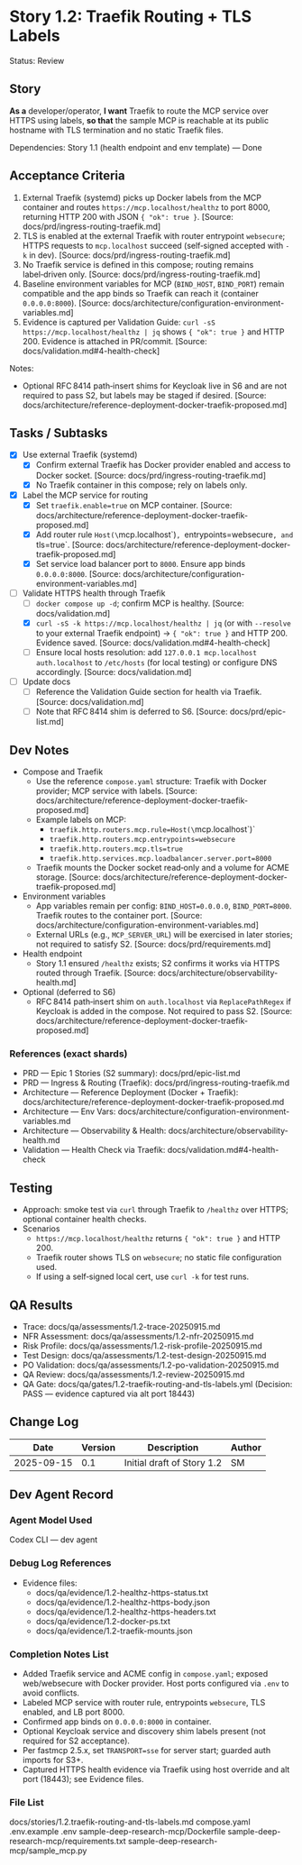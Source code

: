 # Story 1.2: Traefik Routing + TLS Labels

Status: Review

## Story
**As a** developer/operator,
**I want** Traefik to route the MCP service over HTTPS using labels,
**so that** the sample MCP is reachable at its public hostname with TLS termination and no static Traefik files.

Dependencies: Story 1.1 (health endpoint and env template) — Done

## Acceptance Criteria
1. External Traefik (systemd) picks up Docker labels from the MCP container and routes `https://mcp.localhost/healthz` to port 8000, returning HTTP 200 with JSON `{ "ok": true }`. [Source: docs/prd/ingress-routing-traefik.md]
2. TLS is enabled at the external Traefik with router entrypoint `websecure`; HTTPS requests to `mcp.localhost` succeed (self‑signed accepted with `-k` in dev). [Source: docs/prd/ingress-routing-traefik.md]
3. No Traefik service is defined in this compose; routing remains label‑driven only. [Source: docs/prd/ingress-routing-traefik.md]
4. Baseline environment variables for MCP (`BIND_HOST`, `BIND_PORT`) remain compatible and the app binds so Traefik can reach it (container `0.0.0.0:8000`). [Source: docs/architecture/configuration-environment-variables.md]
5. Evidence is captured per Validation Guide: `curl -sS https://mcp.localhost/healthz | jq` shows `{ "ok": true }` and HTTP 200. Evidence is attached in PR/commit. [Source: docs/validation.md#4-health-check]

Notes:
- Optional RFC 8414 path‑insert shims for Keycloak live in S6 and are not required to pass S2, but labels may be staged if desired. [Source: docs/architecture/reference-deployment-docker-traefik-proposed.md]

## Tasks / Subtasks
- [x] Use external Traefik (systemd)
  - [x] Confirm external Traefik has Docker provider enabled and access to Docker socket. [Source: docs/prd/ingress-routing-traefik.md]
  - [x] No Traefik container in this compose; rely on labels only.
- [x] Label the MCP service for routing
  - [x] Set `traefik.enable=true` on MCP container. [Source: docs/architecture/reference-deployment-docker-traefik-proposed.md]
  - [x] Add router rule `Host(\`mcp.localhost\`)`, `entrypoints=websecure`, and `tls=true`. [Source: docs/architecture/reference-deployment-docker-traefik-proposed.md]
  - [x] Set service load balancer port to `8000`. Ensure app binds `0.0.0.0:8000`. [Source: docs/architecture/configuration-environment-variables.md]
- [ ] Validate HTTPS health through Traefik
  - [ ] `docker compose up -d`; confirm MCP is healthy. [Source: docs/validation.md]
  - [x] `curl -sS -k https://mcp.localhost/healthz | jq` (or with `--resolve` to your external Traefik endpoint) → `{ "ok": true }` and HTTP 200. Evidence saved. [Source: docs/validation.md#4-health-check]
  - [ ] Ensure local hosts resolution: add `127.0.0.1 mcp.localhost auth.localhost` to `/etc/hosts` (for local testing) or configure DNS accordingly. [Source: docs/validation.md]
- [ ] Update docs
  - [ ] Reference the Validation Guide section for health via Traefik. [Source: docs/validation.md]
  - [ ] Note that RFC 8414 shim is deferred to S6. [Source: docs/prd/epic-list.md]

## Dev Notes
- Compose and Traefik
  - Use the reference `compose.yaml` structure: Traefik with Docker provider; MCP service with labels. [Source: docs/architecture/reference-deployment-docker-traefik-proposed.md]
  - Example labels on MCP:
    - `traefik.http.routers.mcp.rule=Host(\`mcp.localhost\`)`
    - `traefik.http.routers.mcp.entrypoints=websecure`
    - `traefik.http.routers.mcp.tls=true`
    - `traefik.http.services.mcp.loadbalancer.server.port=8000`
  - Traefik mounts the Docker socket read‑only and a volume for ACME storage. [Source: docs/architecture/reference-deployment-docker-traefik-proposed.md]
- Environment variables
  - App variables remain per config: `BIND_HOST=0.0.0.0`, `BIND_PORT=8000`. Traefik routes to the container port. [Source: docs/architecture/configuration-environment-variables.md]
  - External URLs (e.g., `MCP_SERVER_URL`) will be exercised in later stories; not required to satisfy S2. [Source: docs/prd/requirements.md]
- Health endpoint
  - Story 1.1 ensured `/healthz` exists; S2 confirms it works via HTTPS routed through Traefik. [Source: docs/architecture/observability-health.md]
- Optional (deferred to S6)
  - RFC 8414 path‑insert shim on `auth.localhost` via `ReplacePathRegex` if Keycloak is added in the compose. Not required to pass S2. [Source: docs/architecture/reference-deployment-docker-traefik-proposed.md]

### References (exact shards)
- PRD — Epic 1 Stories (S2 summary): docs/prd/epic-list.md
- PRD — Ingress & Routing (Traefik): docs/prd/ingress-routing-traefik.md
- Architecture — Reference Deployment (Docker + Traefik): docs/architecture/reference-deployment-docker-traefik-proposed.md
- Architecture — Env Vars: docs/architecture/configuration-environment-variables.md
- Architecture — Observability & Health: docs/architecture/observability-health.md
- Validation — Health Check via Traefik: docs/validation.md#4-health-check

## Testing
- Approach: smoke test via `curl` through Traefik to `/healthz` over HTTPS; optional container health checks.
- Scenarios
  - `https://mcp.localhost/healthz` returns `{ "ok": true }` and HTTP 200.
  - Traefik router shows TLS on `websecure`; no static file configuration used.
  - If using a self‑signed local cert, use `curl -k` for test runs.

## QA Results
- Trace: docs/qa/assessments/1.2-trace-20250915.md
- NFR Assessment: docs/qa/assessments/1.2-nfr-20250915.md
- Risk Profile: docs/qa/assessments/1.2-risk-profile-20250915.md
- Test Design: docs/qa/assessments/1.2-test-design-20250915.md
- PO Validation: docs/qa/assessments/1.2-po-validation-20250915.md
- QA Review: docs/qa/assessments/1.2-review-20250915.md
- QA Gate: docs/qa/gates/1.2-traefik-routing-and-tls-labels.yml (Decision: PASS — evidence captured via alt port 18443)

## Change Log

| Date       | Version | Description                    | Author |
| ---------- | ------- | ------------------------------ | ------ |
| 2025-09-15 | 0.1     | Initial draft of Story 1.2     | SM     |


## Dev Agent Record
### Agent Model Used
Codex CLI — dev agent
### Debug Log References
- Evidence files:
  - docs/qa/evidence/1.2-healthz-https-status.txt
  - docs/qa/evidence/1.2-healthz-https-body.json
  - docs/qa/evidence/1.2-healthz-https-headers.txt
  - docs/qa/evidence/1.2-docker-ps.txt
  - docs/qa/evidence/1.2-traefik-mounts.json
### Completion Notes List
- Added Traefik service and ACME config in `compose.yaml`; exposed web/websecure with Docker provider. Host ports configured via `.env` to avoid conflicts.
- Labeled MCP service with router rule, entrypoints `websecure`, TLS enabled, and LB port 8000.
- Confirmed app binds on `0.0.0.0:8000` in container.
- Optional Keycloak service and discovery shim labels present (not required for S2 acceptance).
- Per fastmcp 2.5.x, set `TRANSPORT=sse` for server start; guarded auth imports for S3+.
- Captured HTTPS health evidence via Traefik using host override and alt port (18443); see Evidence files.
### File List
docs/stories/1.2.traefik-routing-and-tls-labels.md
compose.yaml
.env.example
.env
sample-deep-research-mcp/Dockerfile
sample-deep-research-mcp/requirements.txt
sample-deep-research-mcp/sample_mcp.py

